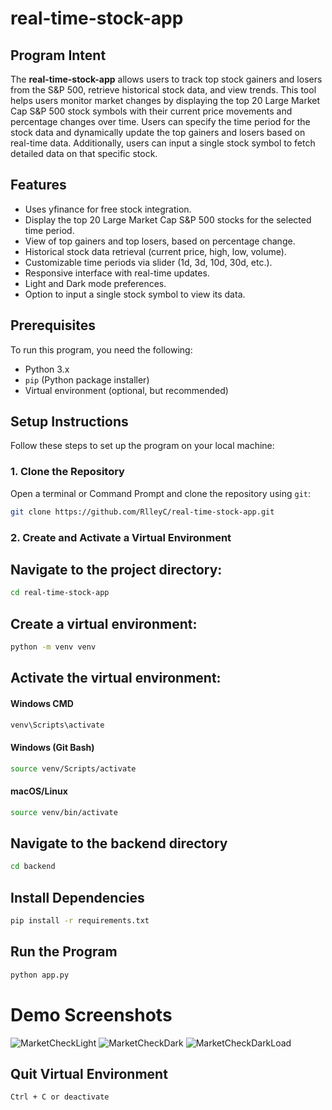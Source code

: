 # real-time-stock-app

## Program Intent

The **real-time-stock-app** allows users to track top stock gainers and losers from the S&P 500, retrieve historical stock data, and view trends. This tool helps users monitor market changes by displaying the top 20 Large Market Cap S&P 500 stock symbols with their current price movements and percentage changes over time. Users can specify the time period for the stock data and dynamically update the top gainers and losers based on real-time data. Additionally, users can input a single stock symbol to fetch detailed data on that specific stock.

## Features
- Uses yfinance for free stock integration.
- Display the top 20 Large Market Cap S&P 500 stocks for the selected time period.
- View of top gainers and top losers, based on percentage change.
- Historical stock data retrieval (current price, high, low, volume).
- Customizable time periods via slider (1d, 3d, 10d, 30d, etc.).
- Responsive interface with real-time updates.
- Light and Dark mode preferences.
- Option to input a single stock symbol to view its data.

## Prerequisites

To run this program, you need the following:
- Python 3.x
- `pip` (Python package installer)
- Virtual environment (optional, but recommended)

## Setup Instructions

Follow these steps to set up the program on your local machine:

### 1. Clone the Repository

Open a terminal or Command Prompt and clone the repository using `git`:
```bash
git clone https://github.com/RlleyC/real-time-stock-app.git
```
### 2. Create and Activate a Virtual Environment
## Navigate to the project directory:
```bash
cd real-time-stock-app
```
## Create a virtual environment:
```bash
python -m venv venv
```
## Activate the virtual environment:
#### Windows CMD
```bash
venv\Scripts\activate
```
#### Windows (Git Bash)
```bash
source venv/Scripts/activate
```
#### macOS/Linux
```bash
source venv/bin/activate
```
## Navigate to the backend directory
```bash
cd backend
```
## Install Dependencies
```bash
pip install -r requirements.txt
```
## Run the Program
```bash
python app.py
```
# Demo Screenshots
![MarketCheckLight](https://github.com/user-attachments/assets/fc2a7b8b-d571-492d-af19-a43eaad01928)
![MarketCheckDark](https://github.com/user-attachments/assets/0751e5bc-bde9-453c-90c9-be8dcc777da0)
![MarketCheckDarkLoad](https://github.com/user-attachments/assets/9389327a-4ecb-403a-9200-7f75aefe4ae5)
## Quit Virtual Environment
```bash
Ctrl + C or deactivate
```
